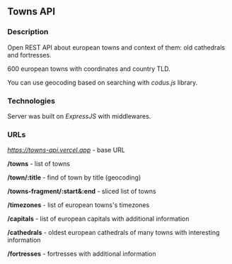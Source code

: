 ## Towns API  

### Description  

Open REST API about european towns and context of them: old cathedrals and fortresses.    

600 european towns with coordinates and country TLD.   

You can use geocoding based on searching with *codus.js* library.    

### Technologies  

Server was built on *ExpressJS* with middlewares.    

### URLs  

*https://towns-api.vercel.app* - base URL    

**/towns** - list of towns    

**/town/:title** - find of town by title (geocoding)     

**/towns-fragment/:start&:end** - sliced list of towns   

**/timezones** - list of european towns's timezones   

**/capitals** - list of european capitals with additional information    

**/cathedrals** - oldest european cathedrals of many towns with interesting information

**/fortresses** - fortresses with additional information 